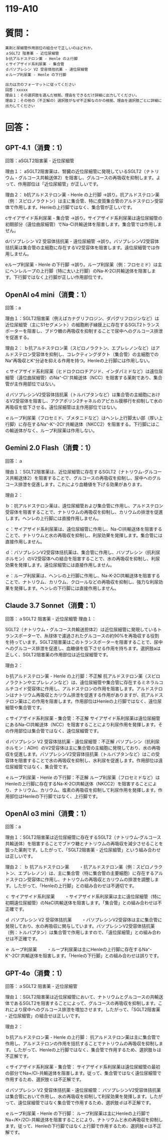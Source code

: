 # 119-A10

# 質問：

```
薬剤と尿細管作用部位の組合せで正しいのはどれか。
ａSGLT2 阻害薬 - 近位尿細管
ｂ抗アルドステロン薬 - Henle の上行脚
ｃサイアザイド系利尿薬 - 集合管
ｄバソプレシン V2 受容体拮抗薬 - 遠位尿細管
ｅループ利尿薬 - Henle の下行脚

出力は次のフォーマットに従ってください
回答：xxxxx
理由１：その選択肢を選んだ根拠、理由をできるだけ詳細に出力してください。
理由２：その他の（不正解の）選択肢がなぜ不正解なのかの根拠、理由を選択肢ごとに詳細に出力してください
```



# 回答：

## GPT-4.1（消費：1）

回答：aSGLT2阻害薬 - 近位尿細管

理由１：
aSGLT2阻害薬は、腎臓の近位尿細管に発現しているSGLT2（ナトリウム・グルコース共輸送体2）を阻害し、グルコースの再吸収を抑制します。よって、作用部位は「近位尿細管」が正しいです。

理由２：
b抗アルドステロン薬 - Henle の上行脚
→誤り。抗アルドステロン薬（例：スピロノラクトン）は主に集合管、特に皮質集合管のアルドステロン受容体で作用します。Henleの上行脚ではなく、集合管が正しいです。

cサイアザイド系利尿薬 - 集合管
→誤り。サイアザイド系利尿薬は遠位尿細管の初期部分（遠位曲尿細管）でNa-Cl共輸送体を阻害します。集合管では作用しません。

dバソプレシン V2 受容体拮抗薬 - 遠位尿細管
→誤り。バソプレシンV2受容体拮抗薬は集合管の主細胞に存在するV2受容体を阻害します。遠位尿細管では作用しません。

eループ利尿薬 - Henle の下行脚
→誤り。ループ利尿薬（例：フロセミド）は主にヘンレループの上行脚（特に太い上行脚）のNa-K-2Cl共輸送体を阻害します。下行脚ではなく上行脚が正しい作用部位です。




## OpenAI o4 mini（消費：1）

回答：a

理由１：SGLT2阻害薬（例えばカナグリフロジン、ダパグリフロジンなど）は近位尿細管（主にS1セグメント）の細胞刷子縁膜上に存在するSGLT2トランスポーターを阻害し、ブドウ糖の再吸収を抑制することで尿中へのグルコース排泄を促進する。

理由２： ｂ抗アルドステロン薬（スピロノラクトン、エプレレノンなど）はアルドステロン受容体を抑制し、コレクティングダクト（集合管）の主細胞でのNa⁺再吸収とK⁺分泌を抑える作用を持つ。Henleの上行脚には作用しない。

ｃサイアザイド系利尿薬（ヒドロクロロチアジド、インダパミドなど）は遠位尿細管（遠位曲尿細管）のNa⁺-Cl⁻共輸送体（NCC）を阻害する薬剤であり、集合管が主作用部位ではない。

ｄバソプレシンV2受容体拮抗薬（トルバプタンなど）は集合管の主細胞におけるV2受容体を阻害し、アクアポリン2チャネルのアピカル膜移行を抑制して水の再吸収を低下させる。遠位尿細管は主作用部位ではない。

ｅループ利尿薬（フロセミド、ブメタニドなど）はヘンレ上行脚太い部（厚い上行脚）に存在するNa⁺-K⁺-2Cl⁻共輸送体（NKCC2）を阻害する。下行脚にはこの輸送体がなく、ループ利尿薬は作用しない。




## Gemini 2.0 Flash（消費：1）

回答：ａ

理由１：SGLT2阻害薬は、近位尿細管に存在するSGLT2（ナトリウム-グルコース共輸送体2）を阻害することで、グルコースの再吸収を抑制し、尿中へのグルコース排泄を促進します。これにより血糖値を下げる効果があります。

理由２： 

ｂ：抗アルドステロン薬は、遠位尿細管および集合管に作用し、アルドステロン受容体を阻害することで、ナトリウムの再吸収を抑制し、カリウムの排泄を促進します。ヘンレの上行脚には直接作用しません。 

ｃ：サイアザイド系利尿薬は、遠位尿細管に作用し、Na-Cl共輸送体を阻害することで、ナトリウムと水の再吸収を抑制し、利尿効果を発揮します。集合管には直接作用しません。

 ｄ：バソプレシンV2受容体拮抗薬は、集合管に作用し、バソプレシン（抗利尿ホルモン）のV2受容体への結合を阻害することで、水の再吸収を抑制し、利尿効果を発揮します。遠位尿細管には直接作用しません。 
 
 ｅ：ループ利尿薬は、ヘンレの上行脚に作用し、Na-K-2Cl共輸送体を阻害することで、ナトリウム、カリウム、クロールなどの再吸収を抑制し、強力な利尿効果を発揮します。ヘンレの下行脚には直接作用しません。




## Claude 3.7 Sonnet（消費：1）

回答：ａSGLT2 阻害薬 - 近位尿細管
理由１：

SGLT2（ナトリウム・グルコース共輸送担体2）は近位尿細管に発現しているトランスポーターで、糸球体で濾過されたグルコースの約90%を再吸収する役割を持っています。SGLT2阻害薬はこのトランスポーターを阻害することで、尿中へのグルコース排泄を促進し、血糖値を低下させる作用を持ちます。選択肢aは正しく、SGLT2阻害薬の作用部位は近位尿細管です。

理由２：

ｂ抗アルドステロン薬 - Henle の上行脚：不正解 抗アルドステロン薬（スピロノラクトンやエプレレノンなど）は、遠位尿細管や集合管に存在するミネラルコルチコイド受容体に作用し、アルドステロンの作用を阻害します。アルドステロンはナトリウム再吸収とカリウム排泄を促進する作用がありますが、抗アルドステロン薬はこの作用を阻害します。作用部位はHenleの上行脚ではなく、遠位尿細管や集合管です。

ｃサイアザイド系利尿薬 - 集合管：不正解 サイアザイド系利尿薬は遠位尿細管にあるNa-Cl共輸送体（NCC）を阻害することにより利尿作用を発揮します。その作用部位は集合管ではなく、遠位尿細管です。

ｄバソプレシン V2 受容体拮抗薬 - 遠位尿細管：不正解 バソプレシン（抗利尿ホルモン：ADH）のV2受容体は主に集合管の主細胞に発現しており、水の再吸収を促進します。バソプレシンV2受容体拮抗薬（トルバプタンなど）はこの受容体を阻害することで水の再吸収を抑制し、水利尿を促進します。作用部位は遠位尿細管ではなく、集合管です。

ｅループ利尿薬 - Henle の下行脚：不正解 ループ利尿薬（フロセミドなど）はHenleの上行脚に存在するNa-K-2Cl共輸送体（NKCC2）を阻害することにより、ナトリウム、カリウム、塩素の再吸収を抑制して利尿作用を発揮します。作用部位はHenleの下行脚ではなく、上行脚です。




## OpenAI o3 mini（消費：1）

回答：a

理由１：SGLT2阻害薬は近位尿細管に存在するSGLT2（ナトリウム‐グルコース共輸送体）を阻害することでブドウ糖とナトリウムの再吸収を減少させることを狙った薬剤です。したがって、「SGLT2阻害薬 - 近位尿細管」という組み合わせは正しいです。

理由２：
ｂ 抗アルドステロン薬
　　・抗アルドステロン薬（例：スピロノラクトン、エプレレノン）は、主に集合管（特に集合管の主要細胞）に存在するアルドステロン受容体に作用し、ナトリウムの再吸収とカリウムの排泄を調整します。したがって、「Henleの上行脚」との組み合わせは不適切です。

ｃ サイアザイド系利尿薬
　　・サイアザイド系利尿薬は主に遠位尿細管（特に初期遠位尿細管）のNaCl共輸送体を阻害します。「集合管」との組み合わせは不正確です。

ｄ バソプレシン V2 受容体拮抗薬
　　・バソプレシンV2受容体は主に集合管に発現しており、水の再吸収に関与しています。バソプレシンV2受容体拮抗薬（例：トルバプタン）は集合管で作用しますので、「遠位尿細管」との組み合わせは不正確です。

ｅ ループ利尿薬
　　・ループ利尿薬は主にHenleの上行脚に存在するNa⁺-K⁺-2Cl⁻共輸送体を阻害します。「Henleの下行脚」との組み合わせは誤りです。




## GPT-4o（消費：1）

回答：ａSGLT2 阻害薬 - 近位尿細管

理由１：SGLT2阻害薬は近位尿細管において、ナトリウムとグルコースの共輸送体であるSGLT2を阻害することによって、グルコースの再吸収を抑制します。これにより尿中へのグルコース排泄を増加させます。したがって、「SGLT2阻害薬 - 近位尿細管」の組合せは正しいです。

理由２： 

ｂ抗アルドステロン薬 - Henle の上行脚： 抗アルドステロン薬は主に集合管で作用し、アルドステロンの作用を拮抗することでナトリウムの再吸収を抑制します。したがって、Henleの上行脚ではなく、集合管で作用するため、選択肢ｂは不正解です。

ｃサイアザイド系利尿薬 - 集合管： サイアザイド系利尿薬は遠位尿細管の最初の部分でNa+/Cl-共輸送体を阻害します。従って、集合管ではなく遠位尿細管で作用するため、選択肢ｃは不正解です。

ｄバソプレシン V2 受容体拮抗薬 - 遠位尿細管： バソプレシンV2受容体拮抗薬は集合管において作用し、水の再吸収を抑制して利尿効果を発揮します。したがって、遠位尿細管ではなく集合管で作用するため、選択肢ｄは不正解です。

ｅループ利尿薬 - Henle の下行脚： ループ利尿薬は主にHenleの上行脚でNa+/K+/2Cl-共輸送体を阻害することにより、ナトリウムと水の再吸収を抑制します。従って、Henleの下行脚ではなく上行脚で作用するため、選択肢ｅは不正解です。



